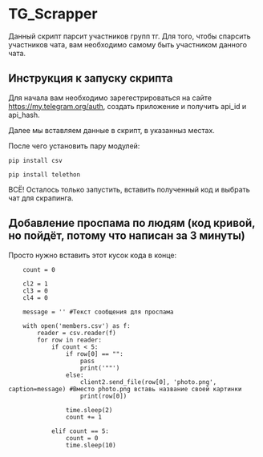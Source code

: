# TG_Scrapper

Данный скрипт парсит участников групп тг. Для того, чтобы спарсить участников чата, вам необходимо самому быть участником данного чата.

## Инструкция к запуску скрипта

Для начала вам необходимо зарегестрироваться на сайте https://my.telegram.org/auth, создать приложение и получить api_id и api_hash.

Далее мы вставляем данные в скрипт, в указанныз местах.

После чего установить пару модулей:

    pip install csv
      
    pip install telethon

ВСЁ! Осталось только запустить, вставить полученный код и выбрать чат для скрапинга.

## Добавление проспама по людям (код кривой, но пойдёт, потому что написан за 3 минуты)

Просто нужно вставить этот кусок кода в конце:

        count = 0

        cl2 = 1
        cl3 = 0
        cl4 = 0
        
        message = '' #Текст сообщения для проспама

        with open('members.csv') as f:
            reader = csv.reader(f)
            for row in reader:
                if count < 5:
                    if row[0] == "":
                        pass
                        print('""')
                    else:
                        client2.send_file(row[0], 'photo.png', caption=message) #Вместо photo.png вставь название своей картинки
                        print(row[0])

                    time.sleep(2)
                    count += 1

                elif count == 5:
                    count = 0
                    time.sleep(10)
                    
 
